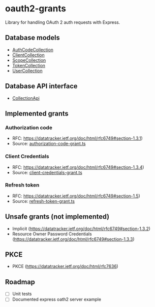 # oauth2-grants

Library for handling OAuth 2 auth requests with Express.

## Database models

- [AuthCodeCollection](./src/collection/auth-code.ts)
- [ClientCollection](./src/collection/client.ts)
- [ScopeCollection](./src/collection/scope.ts)
- [TokenCollection](./src/collection/token.ts)
- [UserCollection](./src/collection/user.ts)

## Database API interface

- [CollectionApi](./src/collection/collection-api.ts)

## Implemented grants

### Authorization code

- RFC: <https://datatracker.ietf.org/doc/html/rfc6749#section-1.3.1>)
- Source: [authorization-code-grant.ts](./src/token-response/grants/authorization-code-grant.ts)

### Client Credentials

- RFC: <https://datatracker.ietf.org/doc/html/rfc6749#section-1.3.4>)
- Source: [client-credentials-grant.ts](./src/token-response/grants/client-credentials-grant.ts)

### Refresh token

- RFC: <https://datatracker.ietf.org/doc/html/rfc6749#section-1.5>)
- Source: [refresh-token-grant.ts](./src/token-response/grants/refresh-token-grant.ts)

## Unsafe grants (not implemented)

- Implicit (<https://datatracker.ietf.org/doc/html/rfc6749#section-1.3.2>)
- Resource Owner Password Credentials (<https://datatracker.ietf.org/doc/html/rfc6749#section-1.3.3>)

## PKCE

- PKCE (<https://datatracker.ietf.org/doc/html/rfc7636>)

## Roadmap

- [ ] Unit tests
- [ ] Documented express oath2 server example
